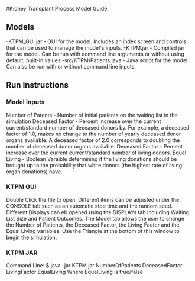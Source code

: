 #Kidney Transplant Process Model Guide

## Models

-KTPM_GUI.jar - GUI for the model.  Includes an index screen and controls that can be used to manage the model's inputs.
-KTPM.jar - Compiled jar for the model.  Can be run with command line arguments or without using default, built-in values
-src/KTPM/Patients.java - Java script for the model.  Can also be run with or without command line inputs.

## Run Instructions

### Model Inputs
Number of Patents - Number of initial patients on the waiting list in the simulation
Deceased Factor - Percent increase over the current current/standard number of deceased donors by.  For example, a deceased factor of 1.0, makes no change to the number of yearly deceased donor organs available.  A deceased factor of 2.0 corresponds to doubling the number of deceased donor organs available.
Deceased Factor - Percent increase over the current current/standard number of living donors.
Equal Living - Boolean Varaible determining if the living donations should be brought up to the probability that white donors (the highest rate of living organ donations) have.

### KTPM GUI 
Double Click the file to open.
Different items can be adjusted under the CONSOLE tab such as an automatic stop time and the random seed.  Different Displays can eb opened using the DISPLAYs tab including Waiting List Size and Patient Outcomes.  The Model tab allows the user to change the Number of Patients, the Deceased Factor, the Living Factor and the Equal Living variables.  Use the Triangle at the bottom of this window to begin the simulation.

### KTPM JAR
Command Line:
$ java -jar KTPM.jar NumberOfPatients DeceasedFactor LivingFactor EqualLiving
Where EqualLiving is true/false


